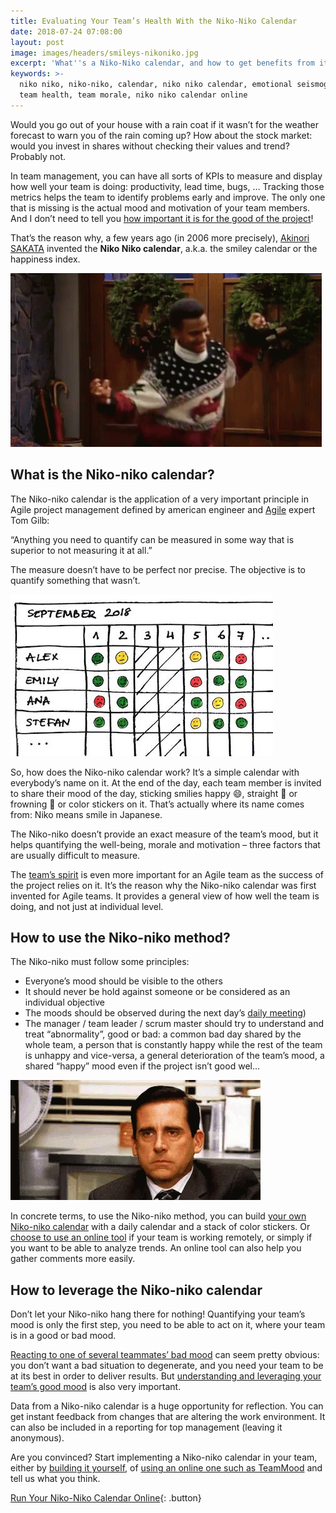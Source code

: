 ```yaml
---
title: Evaluating Your Team’s Health With the Niko-Niko Calendar
date: 2018-07-24 07:08:00
layout: post
image: images/headers/smileys-nikoniko.jpg
excerpt: 'What''s a Niko-Niko calendar, and how to get benefits from it.'
keywords: >-
  niko niko, niko-niko, calendar, niko niko calendar, emotional seismograph,
  team health, team morale, niko niko calendar online
---
```


Would you go out of your house with a rain coat if it wasn’t for the weather forecast to warn you of the rain coming up? How about the stock market: would you invest in shares without checking their values and trend? Probably not.

In team management, you can have all sorts of KPIs to measure and display how well your team is doing: productivity, lead time, bugs, … Tracking those metrics helps the team to identify problems early and improve. The only one that is missing is the actual mood and motivation of your team members. And I don’t need to tell you [how important it is for the good of the project](https://blog.teammood.com/en/2017/03/07/wellbeing-at-work-the-benefits-of-happiness-in-the-workplace.html)\!

That’s the reason why, a few years ago (in 2006 more precisely), [Akinori SAKATA](http://www.geocities.jp/nikonikocalendar/index_en.html) invented the **Niko Niko calendar**, a.k.a. the smiley calendar or the happiness index.

<img src="/images/posts/happy.gif" alt="Happy worker">


## What is the Niko-niko calendar?

The Niko-niko calendar is the application of a very important principle in Agile project management defined by american engineer and [Agile](https://www.teammood.com/en/agile-retrospective-tools-ideas/) expert Tom Gilb:

“Anything you need to quantify can be measured in some way that is superior to not measuring it at all.”

The measure doesn’t have to be perfect nor precise. The objective is to quantify something that wasn’t.

<img src="/images/posts/nikoniko-calendar.jpg" alt="Niko-Niko calendar">


So, how does the Niko-niko calendar work? It’s a simple calendar with everybody’s name on it. At the end of the day, each team member is invited to share their mood of the day, sticking smilies happy 😄, straight 😬 or frowning 🙁 or color stickers on it. That’s actually where its name comes from: Niko means smile in Japanese.

The Niko-niko doesn’t provide an exact measure of the team’s mood, but it helps quantifying the well-being, morale and motivation – three factors that are usually difficult to measure.

The [team’s spirit](/2019/03/29/why-doing-team-health-checks.html) is even more important for an Agile team as the success of the project relies on it. It’s the reason why the Niko-niko calendar was first invented for Agile teams. It provides a general view of how well the team is doing, and not just at individual level.

## How to use the Niko-niko method?

The Niko-niko must follow some principles:

* Everyone’s mood should be visible to the others
* It should never be hold against someone or be considered as an individual objective
* The moods should be observed during the next day’s [daily meeting](https://blog.teammood.com/2018/04/18/best-practices-to-run-effective-daily-standup-meetings.html))
* The manager / team leader / scrum master should try to understand and treat “abnormality”, good or bad: a common bad day shared by the whole team, a person that is constantly happy while the rest of the team is unhappy and vice-versa, a general deterioration of the team’s mood, a shared “happy” mood even if the project isn’t good wel…

<img src="/images/posts/sad.gif" alt="Sad worker">

In concrete terms, to use the Niko-niko method, you can build [your own Niko-niko calendar](https://blog.teammood.com/niko-niko/diy/2013/05/07/build-your-own-niko-niko-calendar.html) with a daily calendar and a stack of color stickers. Or [choose to use an online tool](https://www.teammood.com/en/Niko-Niko/) if your team is working remotely, or simply if you want to be able to analyze trends. An online tool can also help you gather comments more easily.

<div class='mailmunch-forms-widget-762513'></div>

## How to leverage the Niko-niko calendar

Don’t let your Niko-niko hang there for nothing\! Quantifying your team’s mood is only the first step, you need to be able to act on it, where your team is in a good or bad mood.

[Reacting to one of several teammates’ bad mood](https://blog.teammood.com/2018/05/16/your-team-is-in-a-bad-mood-heres-what-you-need-to-do.html) can seem pretty obvious: you don’t want a bad situation to degenerate, and you need your team to be at its best in order to deliver results. But [understanding and leveraging your team’s good mood](https://blog.teammood.com/2018/06/12/how-to-leverage-your-teams-good-mood.html) is also very important.

Data from a Niko-niko calendar is a huge opportunity for reflection. You can get instant feedback from changes that are altering the work environment. It can also be included in a reporting for top management (leaving it anonymous).

Are you convinced? Start implementing a Niko-niko calendar in your team, either by [building it yourself](https://blog.teammood.com/niko-niko/diy/2013/05/07/build-your-own-niko-niko-calendar.html), of [using an online one such as TeamMood](https://www.teammood.com/en/Niko-Niko/) and tell us what you think.

[Run Your Niko-Niko Calendar Online](https://www.teammood.com/en/Niko-Niko/){: .button}